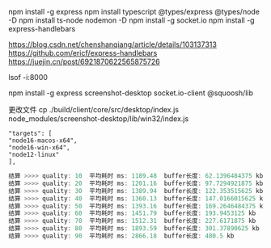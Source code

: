 npm install -g express
npm install typescript @types/express @types/node -D
npm install ts-node nodemon -D
npm install -g socket.io
npm install -g express-handlebars

[comment]: <> (npm i -g @squoosh/lib)

https://blog.csdn.net/chenshanqiang/article/details/103137313
https://github.com/ericf/express-handlebars
https://juejin.cn/post/6921870622565875726

lsof -i:8000

npm install -g express screenshot-desktop socket.io-client @squoosh/lib

更改文件
cp ./build/client/core/src/desktop/index.js  node_modules/screenshot-desktop/lib/win32/index.js


```
"targets": [
"node16-macos-x64",
"node16-win-x64",
"node12-linux"
],
```


```js
结算 >>>> quality: 10  平均耗时 ms: 1189.48  buffer长度: 62.1396484375 kb
结算 >>>> quality: 20  平均耗时 ms: 1201.16  buffer长度: 97.7294921875 kb
结算 >>>> quality: 30  平均耗时 ms: 1389.94  buffer长度: 122.353515625 kb
结算 >>>> quality: 40  平均耗时 ms: 1360.13  buffer长度: 147.0166015625 kb
结算 >>>> quality: 50  平均耗时 ms: 1393.16  buffer长度: 169.2646484375 kb
结算 >>>> quality: 60  平均耗时 ms: 1451.79  buffer长度: 193.9453125 kb
结算 >>>> quality: 70  平均耗时 ms: 1512.31  buffer长度: 227.6171875 kb
结算 >>>> quality: 80  平均耗时 ms: 1893.59  buffer长度: 301.37890625 kb
结算 >>>> quality: 90  平均耗时 ms: 2866.18  buffer长度: 480.5 kb

```